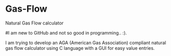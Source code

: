 # Gas-Flow
Natural Gas Flow calculator

#I am new to GitHub and not so good in programming.. :). 

I am trying to develop an AGA (American Gas Association) compliant natural gas flow calculator using C language with a GUI for easy value entries.

